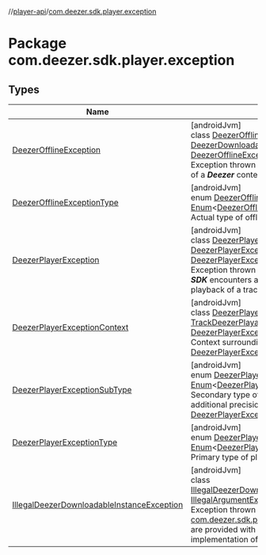 //[player-api](../../index.md)/[com.deezer.sdk.player.exception](index.md)

# Package com.deezer.sdk.player.exception

## Types

| Name                                                                                                   | Summary                                                                                                                                                                                                                                                                                                                                                                                                                                                                                                                                            |
| ------------------------------------------------------------------------------------------------------ | -------------------------------------------------------------------------------------------------------------------------------------------------------------------------------------------------------------------------------------------------------------------------------------------------------------------------------------------------------------------------------------------------------------------------------------------------------------------------------------------------------------------------------------------------- |
| [DeezerOfflineException](-deezer-offline-exception/index.md)                                           | [androidJvm]<br/>class [DeezerOfflineException](-deezer-offline-exception/index.md)(content: [DeezerDownloadable](../com.deezer.sdk.player.model/-deezer-downloadable/index.md), type: [DeezerOfflineExceptionType](-deezer-offline-exception-type/index.md)) : [Exception](https://developer.android.com/reference/kotlin/java/lang/Exception.html)<br/>Exception thrown when offline synchronization of a **_Deezer_** content encounters an error                                                                                               |
| [DeezerOfflineExceptionType](-deezer-offline-exception-type/index.md)                                  | [androidJvm]<br/>enum [DeezerOfflineExceptionType](-deezer-offline-exception-type/index.md) : [Enum](https://kotlinlang.org/api/latest/jvm/stdlib/kotlin/-enum/index.html)&lt;[DeezerOfflineExceptionType](-deezer-offline-exception-type/index.md)&gt; <br/>Actual type of offline synchronization exception                                                                                                                                                                                                                                      |
| [DeezerPlayerException](-deezer-player-exception/index.md)                                             | [androidJvm]<br/>class [DeezerPlayerException](-deezer-player-exception/index.md)(type: [DeezerPlayerExceptionType](-deezer-player-exception-type/index.md), subtype: [DeezerPlayerExceptionSubType](-deezer-player-exception-sub-type/index.md)) : [Exception](https://developer.android.com/reference/kotlin/java/lang/Exception.html)<br/>Exception thrown when the **_Player of Deezer SDK_** encounters an error in the fetching or the playback of a track                                                                                   |
| [DeezerPlayerExceptionContext](-deezer-player-exception-context/index.md)                              | [androidJvm]<br/>class [DeezerPlayerExceptionContext](-deezer-player-exception-context/index.md)(track: [TrackDeezerPlayable](../com.deezer.sdk.player.model/-track-deezer-playable/index.md), index: [Int](https://kotlinlang.org/api/latest/jvm/stdlib/kotlin/-int/index.html), exception: [DeezerPlayerException](-deezer-player-exception/index.md))<br/>Context surrounding the throw of a [DeezerPlayerException](-deezer-player-exception/index.md)                                                                                         |
| [DeezerPlayerExceptionSubType](-deezer-player-exception-sub-type/index.md)                             | [androidJvm]<br/>enum [DeezerPlayerExceptionSubType](-deezer-player-exception-sub-type/index.md) : [Enum](https://kotlinlang.org/api/latest/jvm/stdlib/kotlin/-enum/index.html)&lt;[DeezerPlayerExceptionSubType](-deezer-player-exception-sub-type/index.md)&gt; <br/>Secondary type of player exception. It adds an additional precision to a [DeezerPlayerExceptionType](-deezer-player-exception-type/index.md).                                                                                                                               |
| [DeezerPlayerExceptionType](-deezer-player-exception-type/index.md)                                    | [androidJvm]<br/>enum [DeezerPlayerExceptionType](-deezer-player-exception-type/index.md) : [Enum](https://kotlinlang.org/api/latest/jvm/stdlib/kotlin/-enum/index.html)&lt;[DeezerPlayerExceptionType](-deezer-player-exception-type/index.md)&gt; <br/>Primary type of player exception.                                                                                                                                                                                                                                                         |
| [IllegalDeezerDownloadableInstanceException](-illegal-deezer-downloadable-instance-exception/index.md) | [androidJvm]<br/>class [IllegalDeezerDownloadableInstanceException](-illegal-deezer-downloadable-instance-exception/index.md) : [IllegalArgumentException](https://developer.android.com/reference/kotlin/java/lang/IllegalArgumentException.html)<br/>Exception thrown when methods of [com.deezer.sdk.player.api.DeezerOfflineService](../com.deezer.sdk.player.api/-deezer-offline-service/index.md) are provided with an unknown (custom) implementation of [DeezerDownloadable](../com.deezer.sdk.player.model/-deezer-downloadable/index.md) |
